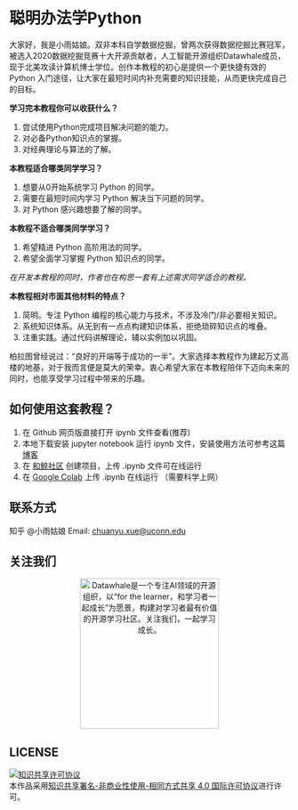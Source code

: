 # 聪明办法学Python

大家好，我是小雨姑娘。双非本科自学数据挖掘，曾两次获得数据挖掘比赛冠军，被选入2020数据挖掘竞赛十大开源贡献者，人工智能开源组织Datawhale成员，现于北美攻读计算机博士学位。创作本教程的初心是提供一个更快捷有效的 Python 入门途径，让大家在最短时间内补充需要的知识技能，从而更快完成自己的目标。

**学习完本教程你可以收获什么？**

1. 尝试使用Python完成项目解决问题的能力。
2. 对必备Python知识点的掌握。
3. 对经典理论与算法的了解。

**本教程适合哪类同学学习？**

1. 想要从0开始系统学习 Python 的同学。
2. 需要在最短时间内学习 Python 解决当下问题的同学。
3. 对 Python 感兴趣想要了解的同学。

**本教程不适合哪类同学学习？**

1. 希望精进 Python 高阶用法的同学。
2. 希望全面学习掌握 Python 知识点的同学。

*在开发本教程的同时，作者也在构思一套有上述需求同学适合的教程。*

**本教程相对市面其他材料的特点？**

1. 简明。专注 Python 编程的核心能力与技术，不涉及冷门/非必要相关知识。
2. 系统知识体系。从无到有一点点构建知识体系，拒绝琐碎知识点的堆叠。
3. 注重实践。通过代码讲解理论，辅以实例加以巩固。

柏拉图曾经说过：“良好的开端等于成功的一半”。大家选择本教程作为建起万丈高楼的地基，对于我而言便是莫大的荣幸。衷心希望大家在本教程陪伴下迈向未来的同时，也能享受学习过程中带来的乐趣。

## 如何使用这套教程？
1. 在 Github 网页版直接打开 ipynb 文件查看(推荐)
2. 本地下载安装 jupyter notebook 运行 ipynb 文件，安装使用方法可参考这篇 [博客](https://www.jianshu.com/p/91365f343585/)
3. 在 [和鲸社区](https://www.heywhale.com) 创建项目，上传 .ipynb 文件可在线运行
4. 在 [Google Colab](https://www.colab.google.com) 上传 .ipynb 在线运行 （需要科学上网）

## 联系方式
知乎 @小雨姑娘
Email: chuanyu.xue@uconn.edu

## 关注我们
<div align=center><img src="https://raw.githubusercontent.com/datawhalechina/pumpkin-book/master/res/qrcode.jpeg" width = "250" height = "270" alt="Datawhale是一个专注AI领域的开源组织，以“for the learner，和学习者一起成长”为愿景，构建对学习者最有价值的开源学习社区。关注我们，一起学习成长。"></div>

## LICENSE
<a rel="license" href="http://creativecommons.org/licenses/by-nc-sa/4.0/"><img alt="知识共享许可协议" style="border-width:0" src="https://img.shields.io/badge/license-CC%20BY--NC--SA%204.0-lightgrey" /></a><br />本作品采用<a rel="license" href="http://creativecommons.org/licenses/by-nc-sa/4.0/">知识共享署名-非商业性使用-相同方式共享 4.0 国际许可协议</a>进行许可。
